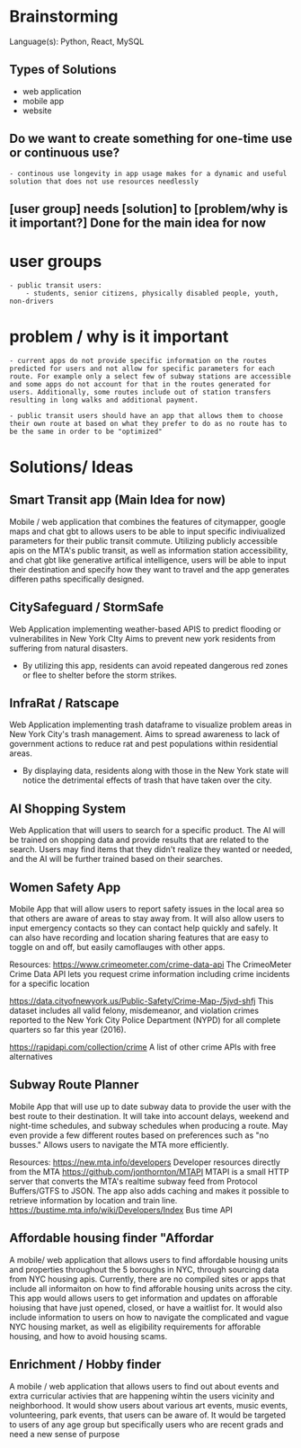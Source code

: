 # Brainstorming

Language(s): Python, React, MySQL

## Types of Solutions

- web application
- mobile app
- website

## Do we want to create something for one-time use or continuous use?
    - continous use longevity in app usage makes for a dynamic and useful solution that does not use resources needlessly

## [user group] needs [solution] to [problem/why is it important?] Done for the main idea for now

# user groups
    - public transit users:
        - students, senior citizens, physically disabled people, youth, non-drivers

# problem / why is it important 
    - current apps do not provide specific information on the routes predicted for users and not allow for specific parameters for each route. For example only a select few of subway stations are accessible and some apps do not account for that in the routes generated for users. Additionally, some routes include out of station transfers resulting in long walks and additional payment.

    - public transit users should have an app that allows them to choose their own route at based on what they prefer to do as no route has to be the same in order to be "optimized"

# Solutions/ Ideas

## Smart Transit app (Main Idea for now)

Mobile / web application that combines the features of citymapper, google maps and chat gbt to allows users to be able to input specific indiviualized parameters for their public transit commute. Utilizing publicly accessible apis on the MTA's public transit, as well as information station accessibility, and chat gbt like generative artifical intelligence, users will be able to input their destination and specify how they want to travel and the app generates differen paths specifically designed.

## CitySafeguard / StormSafe

Web Application implementing weather-based APIS to predict flooding or vulnerabilites in New York CIty
Aims to prevent new york residents from suffering from natural disasters.

- By utilizing this app, residents can avoid repeated dangerous red zones or flee to shelter before the storm strikes.

## InfraRat / Ratscape

Web Application implementing trash dataframe to visualize problem areas in New York City's trash management.
Aims to spread awareness to lack of government actions to reduce rat and pest populations within residential areas.

- By displaying data, residents along with those in the New York state will notice the detrimental effects of trash that have taken over the city.

## AI Shopping System

Web Application that will users to search for a specific product. The AI will be trained on shopping data and provide results that are related to the search. Users may find items that they didn't realize they wanted or needed, and the AI will be further trained based on their searches.

## Women Safety App

Mobile App that will allow users to report safety issues in the local area so that others are aware of areas to stay away from. It will also allow users to input emergency contacts so they can contact help quickly and safely. It can also have recording and location sharing features that are easy to toggle on and off, but easily camoflauges with other apps.

Resources:
https://www.crimeometer.com/crime-data-api
The CrimeoMeter Crime Data API lets you request crime information including crime incidents for a specific location

https://data.cityofnewyork.us/Public-Safety/Crime-Map-/5jvd-shfj
This dataset includes all valid felony, misdemeanor, and violation crimes reported to the New York City Police Department (NYPD) for all complete quarters so far this year (2016).

https://rapidapi.com/collection/crime
A list of other crime APIs with free alternatives

## Subway Route Planner

Mobile App that will use up to date subway data to provide the user with the best route to their destination. It will take into account delays, weekend and night-time schedules, and subway schedules when producing a route. May even provide a few different routes based on preferences such as "no busses." Allows users to navigate the MTA more efficiently.

Resources: https://new.mta.info/developers
Developer resources directly from the MTA
https://github.com/jonthornton/MTAPI
MTAPI is a small HTTP server that converts the MTA's realtime subway feed from Protocol Buffers/GTFS to JSON. The app also adds caching and makes it possible to retrieve information by location and train line.
https://bustime.mta.info/wiki/Developers/Index
Bus time API


## Affordable housing finder "Affordar
A mobile/ web application that allows users to find affordable housing units and properties throughout the 5 boroughs in NYC, through sourcing data from NYC housing apis. Currently, there are no compiled sites or apps that include all informaiton on how to find afforable housing units across the city. This app would allows users to get information and updates on afforable hoiusing that have just opened, closed, or have a waitlist for. It would also include information to users on how to navigate the complicated and vague NYC housing market, as well as eligibility requirements for afforable housing, and how to avoid housing scams.

## Enrichment / Hobby finder 
A mobile / web application that allows users to find out about events and extra curricular activies that are happening wihtin the users vicinity and neighborhood. It would show users about various art events, music events, volunteering, park events, that users can be aware of. It would be targeted to users of any age group but specifically users who are recent grads and need a new sense of purpose

